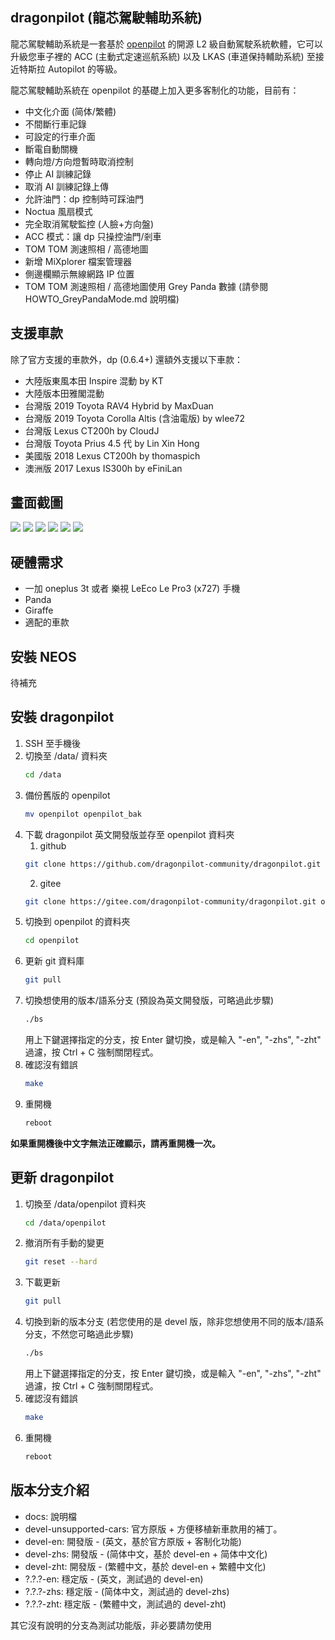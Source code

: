 dragonpilot (龍芯駕駛輔助系統)
---
龍芯駕駛輔助系統是一套基於 [openpilot](https://github.com/commaai/openpilot/) 的開源 L2 級自動駕駛系統軟體，它可以升級您車子裡的 ACC (主動式定速巡航系統) 以及 LKAS (車道保持輔助系統) 至接近特斯拉 Autopilot 的等級。 

龍芯駕駛輔助系統在 openpilot 的基礎上加入更多客制化的功能，目前有：

* 中文化介面 (简体/繁體)
* 不間斷行車記錄
* 可設定的行車介面
* 斷電自動關機
* 轉向燈/方向燈暫時取消控制
* 停止 AI 訓練記錄
* 取消 AI 訓練記錄上傳
* 允許油門：dp 控制時可踩油門
* Noctua 風扇模式
* 完全取消駕駛監控 (人臉+方向盤)
* ACC 模式：讓 dp 只操控油門/剎車
* TOM TOM 測速照相 / 高德地圖
* 新增 MiXplorer 檔案管理器
* 側邊欄顯示無線網路 IP 位置
* TOM TOM 測速照相 / 高德地圖使用 Grey Panda 數據 (請參閱 HOWTO_GreyPandaMode.md 說明檔)

支援車款
---
除了官方支援的車款外，dp (0.6.4+) 還額外支援以下車款：
* 大陸版東風本田 Inspire 混動 by KT
* 大陸版本田雅閣混動 
* 台灣版 2019 Toyota RAV4 Hybrid by MaxDuan
* 台灣版 2019 Toyota Corolla Altis (含油電版) by wlee72
* 台灣版 Lexus CT200h by CloudJ
* 台灣版 Toyota Prius 4.5 代 by Lin Xin Hong
* 美國版 2018 Lexus CT200h by thomaspich
* 澳洲版 2017 Lexus IS300h by eFiniLan


畫面截圖
---
![](dp_1.png) ![](dp_2.png) ![](dp_3.png) ![](dp_4.png) ![](dp_5.png) ![](dp_6.png)

硬體需求
---
* 一加 oneplus 3t 或者 樂視 LeEco Le Pro3 (x727) 手機
* Panda
* Giraffe
* 適配的車款


安裝 NEOS
---
待補充


安裝 dragonpilot
---
 
1. SSH 至手機後
2. 切換至 /data/ 資料夾 
    ```bash
    cd /data
    ```
3. 備份舊版的 openpilot
    ```bash
    mv openpilot openpilot_bak
    ```
4. 下載 dragonpilot 英文開發版並存至 openpilot 資料夾
    1. github 
    ```bash
    git clone https://github.com/dragonpilot-community/dragonpilot.git openpilot --branch devel-en
    ```
    2. gitee
    ```bash 
    git clone https://gitee.com/dragonpilot-community/dragonpilot.git openpilot --branch devel-en
    ```
5. 切換到 openpilot 的資料夾
    ```bash
    cd openpilot
    ```
6. 更新 git 資料庫
    ```bash
    git pull
    ```
7. 切換想使用的版本/語系分支 (預設為英文開發版，可略過此步驟)
    ```bash
    ./bs
    ```
    用上下鍵選擇指定的分支，按 Enter 鍵切換，或是輸入 "-en", "-zhs", "-zht" 過濾，按 Ctrl + C 強制關閉程式。
8. 確認沒有錯誤
    ```bash
    make
    ```
9.  重開機
    ```bash
    reboot
    ```

**如果重開機後中文字無法正確顯示，請再重開機一次。**

更新 dragonpilot
---
1. 切換至 /data/openpilot 資料夾 
    ```bash
    cd /data/openpilot
    ```
2. 撤消所有手動的變更
    ```bash
    git reset --hard
    ```
3. 下載更新
    ```bash
    git pull
    ```
4. 切換到新的版本分支 (若您使用的是 devel 版，除非您想使用不同的版本/語系分支，不然您可略過此步驟)
    ```bash
    ./bs
    ```
    用上下鍵選擇指定的分支，按 Enter 鍵切換，或是輸入 "-en", "-zhs", "-zht" 過濾，按 Ctrl + C 強制關閉程式。
5. 確認沒有錯誤
    ```bash
    make
    ```
6.  重開機
    ```bash
    reboot
    ```

版本分支介紹
---
* docs: 說明檔
* devel-unsupported-cars: 官方原版 + 方便移植新車款用的補丁。
* devel-en: 開發版 - (英文，基於官方原版 + 客制化功能)
* devel-zhs: 開發版 - (简体中文，基於 devel-en + 简体中文化)
* devel-zht: 開發版 - (繁體中文，基於 devel-en + 繁體中文化)
* ?.?.?-en: 穩定版 - (英文，測試過的 devel-en)
* ?.?.?-zhs: 穩定版 - (简体中文，測試過的 devel-zhs)
* ?.?.?-zht: 穩定版 - (繁體中文，測試過的 devel-zht)

其它沒有說明的分支為測試功能版，非必要請勿使用
